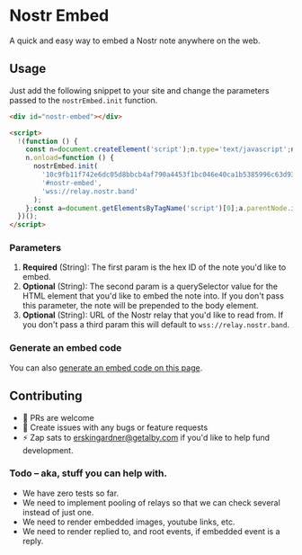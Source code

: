 # Nostr Embed

A quick and easy way to embed a Nostr note anywhere on the web.

## Usage

Just add the following snippet to your site and change the parameters passed to the `nostrEmbed.init` function.

```html
<div id="nostr-embed"></div>

<script>
  !(function () {
    const n=document.createElement('script');n.type='text/javascript';n.async=!0;n.src='https://cdn.jsdelivr.net/gh/nostrband/nostr-embed@latest/dist/nostr-embed.js';
    n.onload=function () {
      nostrEmbed.init(
        '10c9fb11f742e6dc05d8bbcb4af790a4453f1bc046e40ca1b5385996c63d93ba',
        '#nostr-embed',
        'wss://relay.nostr.band'
      );
    };const a=document.getElementsByTagName('script')[0];a.parentNode.insertBefore(n, a);
  })();
</script>
```

### Parameters
1. **Required** (String): The first param is the hex ID of the note you'd like to embed.
2. **Optional** (String): The second param is a querySelector value for the HTML element that you'd like to embed the note into. If you don't pass this parameter, the note will be prepended to the body element.
3. **Optional** (String): URL of the Nostr relay that you'd like to read from. If you don't pass a third param this will default to `wss://relay.nostr.band`.

### Generate an embed code
You can also [generate an embed code on this page](https://embed.nostr.band).
## Contributing

* 👷 PRs are welcome
* 💬 Create issues with any bugs or feature requests
* ⚡ Zap sats to erskingardner@getalby.com if you'd like to help fund development.

### Todo – aka, stuff you can help with.

* We have zero tests so far.
* We need to implement pooling of relays so that we can check several instead of just one.
* We need to render embedded images, youtube links, etc.
* We need to render replied to, and root events, if embedded event is a reply.
